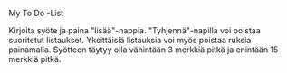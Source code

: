 My To Do -List

Kirjoita syöte ja paina "lisää"-nappia. "Tyhjennä"-napilla voi poistaa suoritetut listaukset. Yksittäisiä listauksia voi myös poistaa ruksia painamalla. Syötteen täytyy olla vähintään 3 merkkiä pitkä ja enintään 15 merkkiä pitkä.
